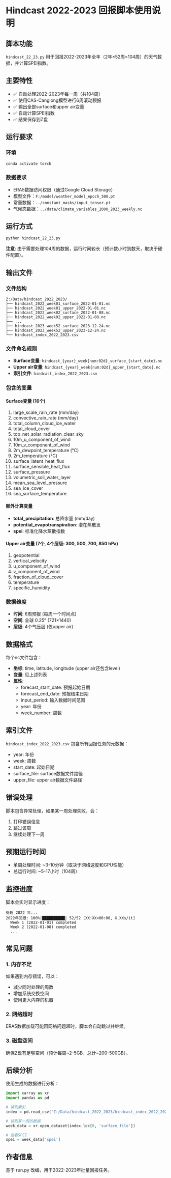 # Hindcast 2022-2023 回报脚本使用说明

## 脚本功能

`hindcast_22_23.py` 用于回报2022-2023年全年（2年×52周=104周）的天气数据，并计算SPEI指数。

## 主要特性

- ✅ 自动处理2022-2023年每一周（共104周）
- ✅ 使用CAS-Canglong模型进行6周滚动预报
- ✅ 输出全部surface和upper air变量
- ✅ 自动计算SPEI指数
- ✅ 结果保存到Z盘

## 运行要求

### 环境
```bash
conda activate torch
```

### 数据要求
- ERA5数据访问权限（通过Google Cloud Storage）
- 模型文件：`F:/model/weather_model_epoch_500.pt`
- 常量数据：`../constant_masks/input_tensor.pt`
- 气候态数据：`../data/climate_variables_2000_2023_weekly.nc`

## 运行方式

```bash
python hindcast_22_23.py
```

**注意**: 由于需要处理104周的数据，运行时间较长（预计数小时到数天，取决于硬件配置）。

## 输出文件

### 文件结构
```
Z:/Data/hindcast_2022_2023/
├── hindcast_2022_week01_surface_2022-01-01.nc
├── hindcast_2022_week01_upper_2022-01-01.nc
├── hindcast_2022_week02_surface_2022-01-08.nc
├── hindcast_2022_week02_upper_2022-01-08.nc
├── ...
├── hindcast_2023_week52_surface_2023-12-24.nc
├── hindcast_2023_week52_upper_2023-12-24.nc
└── hindcast_index_2022_2023.csv
```

### 文件命名规则
- **Surface变量**: `hindcast_{year}_week{num:02d}_surface_{start_date}.nc`
- **Upper air变量**: `hindcast_{year}_week{num:02d}_upper_{start_date}.nc`
- **索引文件**: `hindcast_index_2022_2023.csv`

### 包含的变量

#### Surface变量 (16个)
1. large_scale_rain_rate (mm/day)
2. convective_rain_rate (mm/day)
3. total_column_cloud_ice_water
4. total_cloud_cover
5. top_net_solar_radiation_clear_sky
6. 10m_u_component_of_wind
7. 10m_v_component_of_wind
8. 2m_dewpoint_temperature (°C)
9. 2m_temperature (°C)
10. surface_latent_heat_flux
11. surface_sensible_heat_flux
12. surface_pressure
13. volumetric_soil_water_layer
14. mean_sea_level_pressure
15. sea_ice_cover
16. sea_surface_temperature

#### 额外计算变量
- **total_precipitation**: 总降水量 (mm/day)
- **potential_evapotranspiration**: 潜在蒸散发
- **spei**: 标准化降水蒸散指数

#### Upper air变量 (7个, 4个层级: 300, 500, 700, 850 hPa)
1. geopotential
2. vertical_velocity
3. u_component_of_wind
4. v_component_of_wind
5. fraction_of_cloud_cover
6. temperature
7. specific_humidity

### 数据维度
- **时间**: 6周预报 (每周一个时间点)
- **空间**: 全球 0.25° (721×1440)
- **层级**: 4个气压层 (仅upper air)

## 数据格式

每个nc文件包含：
- **坐标**: time, latitude, longitude (upper air还包含level)
- **变量**: 见上述列表
- **属性**:
  - forecast_start_date: 预报起始日期
  - forecast_end_date: 预报结束日期
  - input_period: 输入数据时间范围
  - year: 年份
  - week_number: 周数

## 索引文件

`hindcast_index_2022_2023.csv` 包含所有回报任务的元数据：
- year: 年份
- week: 周数
- start_date: 起始日期
- surface_file: surface数据文件路径
- upper_file: upper air数据文件路径

## 错误处理

脚本包含异常处理，如果某一周处理失败，会：
1. 打印错误信息
2. 跳过该周
3. 继续处理下一周

## 预期运行时间

- 单周处理时间: ~3-10分钟（取决于网络速度和GPU性能）
- 总运行时间: ~5-17小时（104周）

## 监控进度

脚本会实时显示进度：
```
处理 2022 年...
2022年回报: 100%|██████████| 52/52 [XX:XX<00:00, X.XXs/it]
  Week 1 (2022-01-01) completed
  Week 2 (2022-01-08) completed
  ...
```

## 常见问题

### 1. 内存不足
如果遇到内存错误，可以：
- 减少同时处理的周数
- 增加系统交换空间
- 使用更大内存的机器

### 2. 网络超时
ERA5数据加载可能因网络问题超时，脚本会自动跳过并继续。

### 3. 磁盘空间
确保Z盘有足够空间（预计每周~2-5GB，总计~200-500GB）。

## 后续分析

使用生成的数据进行分析：
```python
import xarray as xr
import pandas as pd

# 读取索引
index = pd.read_csv('Z:/Data/hindcast_2022_2023/hindcast_index_2022_2023.csv')

# 读取某一周的数据
week_data = xr.open_dataset(index.loc[0, 'surface_file'])

# 查看SPEI
spei = week_data['spei']
```

## 作者信息

基于 run.py 改编，用于2022-2023年批量回报任务。
